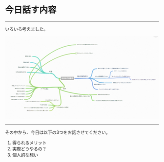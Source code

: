 # 今日話す内容

---

いろいろ考えました。

![](images/mindmap.png)

---

その中から、今日は以下の3つをお話させてください。

1. 得られるメリット
1. 実際どうやるの？
1. 個人的な想い

